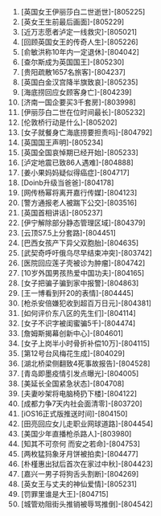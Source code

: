 
1. [英国女王伊丽莎白二世逝世]-[805225]
1. [英女王生前最后画面]-[805229]
1. [近万志愿者泸定一线救灾]-[805021]
1. [回顾英国女王的传奇人生]-[805226]
1. [俞敏洪称10年内一定退休]-[804042]
1. [查尔斯成为英国国王]-[805230]
1. [贵阳疏散1657名旅客]-[804237]
1. [英国白金汉宫降半旗致哀]-[805235]
1. [海底捞回应女顾客身亡]-[804239]
1. [济南一国企要买3千套房]-[803998]
1. [伊丽莎白二世在位时间最长]-[805232]
1. [伦敦桥行动是什么]-[805202]
1. [女子就餐身亡海底捞要担责吗]-[804792]
1. [英国国王声明]-[805234]
1. [英国全国哀悼期已经开始]-[805233]
1. [泸定地震已致86人遇难]-[804888]
1. [姜小果妈妈疑似得癌症]-[804717]
1. [Doinb升级当爸爸]-[804178]
1. [网传杨幂将离开嘉行传媒]-[804123]
1. [警方通报老人被踹下公交]-[803516]
1. [英国首相讲话]-[805237]
1. [伊宁解除部分静态管理区域]-[804379]
1. [云顶S7.5上分套路]-[804451]
1. [巴西女孩产下异父双胞胎]-[804635]
1. [武契奇呼吁俄乌尽早结束冲突]-[803742]
1. [医院回应莲子壳被诊为肿瘤]-[804742]
1. [10岁外国男孩热爱中国功夫]-[804165]
1. [女子把骗子骗到家中报警]-[804863]
1. [王一博看到歼20的表情]-[804445]
1. [枪杀安倍嫌犯收到超百万日元]-[804381]
1. [如何评价东八区的先生们]-[804114]
1. [女子不识字被闺蜜骗5千]-[804474]
1. [詹姆斯揭幕创新中心]-[804601]
1. [女子上岗半小时骨折补偿10万]-[804115]
1. [第12号台风梅花生成]-[804029]
1. [湖北桥梁侧翻致4死事故报告]-[804528]
1. [青岛即墨疫情引发点曝光]-[804005]
1. [美延长全国紧急状态]-[804708]
1. [夫妻吵架将电脑椅扔下楼]-[804122]
1. [成都力争7天内社会面清零]-[803720]
1. [iOS16正式版推送时间]-[804150]
1. [田亮回应女儿走职业网球道路]-[804454]
1. [美国少年直播枪杀路人]-[803980]
1. [知其不可奈何 而安之若命]-[804753]
1. [两枚猛犸象牙月饼被拍卖]-[804477]
1. [朴槿惠出狱后首次在家过中秋]-[804423]
1. [嘉兴一男子将狗舌头割断]-[804269]
1. [英女王与丈夫的神仙爱情]-[805231]
1. [罚罪里谁是大王]-[804715]
1. [城管劝阻街头推销被辱骂推倒]-[804542]